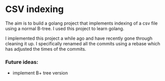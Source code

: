 # CSV indexing

The aim is to build a golang project that implements indexing of a csv file using a normal B-tree. I used this project to learn golang.

I implemented this project a while ago and have recently gone through cleaning it up. 
I specifically renamed all the commits using a rebase which has adjusted the times of the commits.

### Future ideas:

- implement B+ tree version
